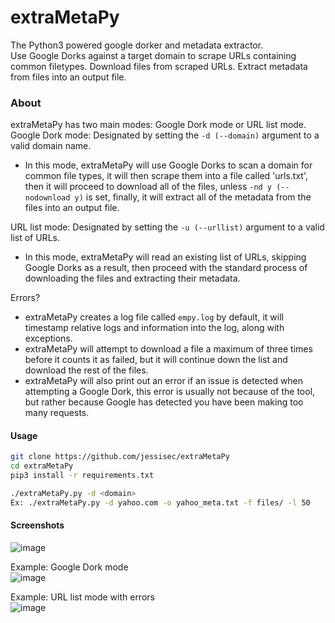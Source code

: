 # extraMetaPy
The Python3 powered google dorker and metadata extractor.  
Use Google Dorks against a target domain to scrape URLs containing common filetypes. Download files from scraped URLs. Extract metadata from files into an output file.  

### About
extraMetaPy has two main modes: Google Dork mode or URL list mode.  
Google Dork mode: Designated by setting the `-d (--domain)` argument to a valid domain name.
- In this mode, extraMetaPy will use Google Dorks to scan a domain for common file types, it will then scrape them into a file called 'urls.txt', then it will proceed to download all of the files, unless `-nd y (--nodownload y)` is set, finally, it will extract all of the metadata from the files into an output file.  

URL list mode: Designated by setting the `-u (--urllist)` argument to a valid list of URLs.  
- In this mode, extraMetaPy will read an existing list of URLs, skipping Google Dorks as a result, then proceed with the standard process of downloading the files and extracting their metadata.  

Errors?  
- extraMetaPy creates a log file called `empy.log` by default, it will timestamp relative logs and information into the log, along with exceptions.  
- extraMetaPy will attempt to download a file a maximum of three times before it counts it as failed, but it will continue down the list and download the rest of the files.  
- extraMetaPy will also print out an error if an issue is detected when attempting a Google Dork, this error is usually not because of the tool, but rather because Google has detected you have been making too many requests.  

#### Usage
```bash
git clone https://github.com/jessisec/extraMetaPy
cd extraMetaPy
pip3 install -r requirements.txt

./extraMetaPy.py -d <domain>
Ex: ./extraMetaPy.py -d yahoo.com -o yahoo_meta.txt -f files/ -l 50
```


#### Screenshots  
![image](https://user-images.githubusercontent.com/28818635/122490794-c61e4b80-cfb0-11eb-8bc0-7274209167d9.png)
 
 Example: Google Dork mode  
![image](https://user-images.githubusercontent.com/28818635/122491092-61afbc00-cfb1-11eb-860e-76ba15c84c78.png)

Example: URL list mode with errors  
![image](https://user-images.githubusercontent.com/28818635/122491264-a63b5780-cfb1-11eb-8676-4839adeec751.png)
